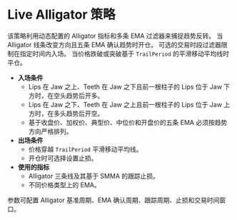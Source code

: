 # Live Alligator 策略

该策略利用动态配置的 Alligator 指标和多条 EMA 过滤器来捕捉趋势反转。
当 Alligator 线条改变方向且五条 EMA 确认趋势时开仓。
可选的交易时段过滤器限制在指定时间内入场。
当价格跌破或突破基于 `TrailPeriod` 的平滑移动平均线时平仓。

- **入场条件**
  - Lips 在 Jaw 之上、Teeth 在 Jaw 之下且前一根柱子的 Lips 位于 Jaw 下方时，在空头趋势后开多。
  - Lips 在 Jaw 之下、Teeth 在 Jaw 之上且前一根柱子的 Lips 位于 Jaw 上方时，在多头趋势后开空。
  - 基于收盘价、加权价、典型价、中位价和开盘价的五条 EMA 必须按趋势方向严格排列。
- **出场条件**
  - 价格穿越 `TrailPeriod` 平滑移动平均线。
  - 开仓时可选择设置止损。
- **使用的指标**
  - Alligator 三条线及其基于 SMMA 的跟踪止损。
  - 不同价格类型上的 EMA。

参数可配置 Alligator 基准周期、EMA 确认周期、跟踪周期、止损和交易时间窗口。
